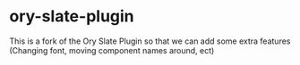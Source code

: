 # ory-slate-plugin
This is a fork of the Ory Slate Plugin so that we can add some extra features 
(Changing font, moving component names around, ect) 
